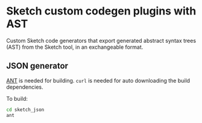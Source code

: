 # Sketch custom codegen plugins with AST

Custom Sketch code generators that export generated abstract syntax trees (AST) from the Sketch tool, in an exchangeable format.

## JSON generator

[ANT](https://ant.apache.org/) is needed for building. `curl` is needed for auto downloading the build dependencies.

To build:

```bash
cd sketch_json
ant
```
